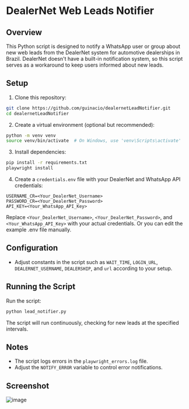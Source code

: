# DealerNet Web Leads Notifier

## Overview

This Python script is designed to notify a WhatsApp user or group about new web leads from the DealerNet system for automotive dealerships in Brazil. DealerNet doesn't have a built-in notification system, so this script serves as a workaround to keep users informed about new leads.

## Setup

1. Clone this repository:

```bash
git clone https://github.com/guinacio/dealernetLeadNotifier.git
cd dealernetLeadNotifier
```

2. Create a virtual environment (optional but recommended):

```bash
python -m venv venv
source venv/bin/activate  # On Windows, use 'venv\Scripts\activate'
```

3. Install dependencies:

```bash
pip install -r requirements.txt
playwright install
```

4. Create a `credentials.env` file with your DealerNet and WhatsApp API credentials:

```env
USERNAME_CR=<Your_DealerNet_Username>
PASSWORD_CR=<Your_DealerNet_Password>
API_KEY=<Your_WhatsApp_API_Key>
```

Replace `<Your_DealerNet_Username>`, `<Your_DealerNet_Password>`, and `<Your_WhatsApp_API_Key>` with your actual credentials. Or you can edit the example .env file manually.

## Configuration

- Adjust constants in the script such as `WAIT_TIME`, `LOGIN_URL`, `DEALERNET_USERNAME`, `DEALERSHIP`, and `url` according to your setup.

## Running the Script

Run the script:

```bash
python lead_notifier.py
```

The script will run continuously, checking for new leads at the specified intervals.

## Notes

- The script logs errors in the `playwright_errors.log` file.
- Adjust the `NOTIFY_ERROR` variable to control error notifications.

## Screenshot
![image](https://github.com/guinacio/dealernetLeadNotifier/assets/2325925/044d93d1-f0d7-429d-96f6-45cd0b031fe5)
